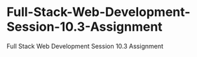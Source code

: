 # Full-Stack-Web-Development-Session-10.3-Assignment
Full Stack Web Development Session 10.3 Assignment
